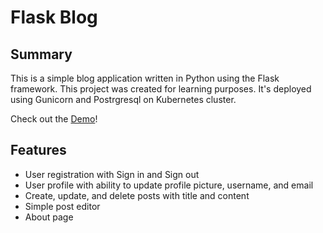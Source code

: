 # Flask Blog

## Summary

This is a simple blog application written in Python using the Flask framework. This project was created for learning purposes. It's deployed using Gunicorn and Postrgresql on Kubernetes cluster.

Check out the [Demo](https://flask-blog.mpisman.app)!

## Features

- User registration with Sign in and Sign out
- User profile with ability to update profile picture, username, and email
- Create, update, and delete posts with title and content
- Simple post editor
- About page

